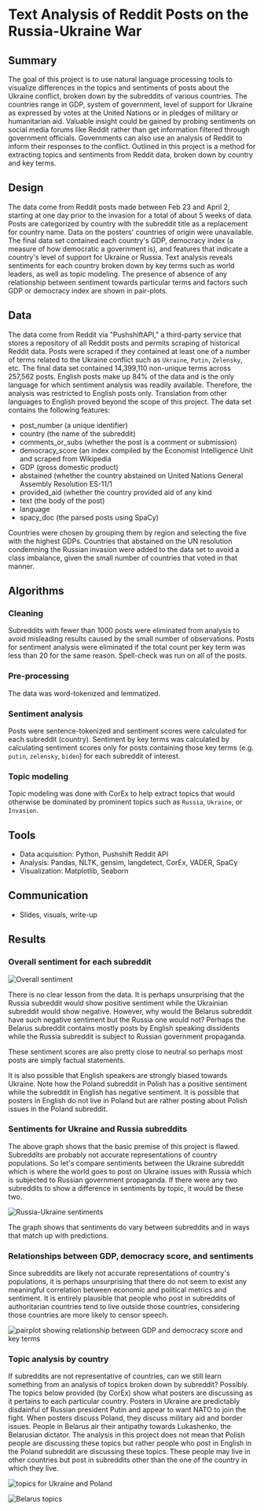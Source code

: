# Text Analysis of Reddit Posts on the Russia-Ukraine War
## Summary
The goal of this project is to use natural language processing tools to visualize differences in the topics and sentiments of posts about the Ukraine conflict, broken down by the subreddits of various countries. The countries range in GDP, system of government, level of support for Ukraine as expressed by votes at the United Nations or in pledges of military or humanitarian aid. Valuable insight could be gained by probing sentiments on social media forums like Reddit rather than get information filtered through government officials. Governments can also use an analysis of Reddit to inform their responses to the conflict. Outlined in this project is a method for extracting topics and sentiments from Reddit data, broken down by country and key terms.

## Design
The data come from Reddit posts made between Feb 23 and April 2, starting at one day prior to the invasion for a total of about 5 weeks of data. Posts are categorized by country with the subreddit title as a replacement for country name. Data on the posters' countries of origin were unavailable. The final data set contained each country's GDP, democracy index (a measure of how democratic a government is), and features that indicate a country's level of support for Ukraine or Russia. Text analysis reveals sentiments for each country broken down by key terms such as world leaders, as well as topic modeling. The presence of absence of any relationship between sentiment towards particular terms and factors such GDP or democracy index are shown in pair-plots.

## Data
The data come from Reddit via "PushshiftAPI," a third-party service that stores a repository of all Reddit posts and permits scraping of historical Reddit data. Posts were scraped if they contained at least one of a number of terms related to the Ukraine conflict such as `Ukraine`, `Putin`, `Zelensky`, etc. The final data set contained 14,399,110 non-unique terms across 257,562 posts. English posts make up 84% of the data and is the only language for which sentiment analysis was readily available. Therefore, the analysis was restricted to English posts only. Translation from other languages to English proved beyond the scope of this project. The data set contains the following features:
* post_number (a unique identifier)
* country (the name of the subreddit)
* comments_or_subs (whether the post is a comment or submission)
* democracy_score (an index compiled by the Economist Intelligence Unit and scraped from Wikipedia
* GDP (gross domestic product)
* abstained (whether the country abstained on United Nations General Assembly Resolution ES-11/1
* provided_aid (whether the country provided aid of any kind
* text (the body of the post)
* language
* spacy_doc (the parsed posts using SpaCy)

Countries were chosen by grouping them by region and selecting the five with the highest GDPs. Countries that abstained on the UN resolution condemning the Russian invasion were added to the data set to avoid a class imbalance, given the small number of countries that voted in that manner.

## Algorithms
### Cleaning
Subreddits with fewer than 1000 posts were eliminated from analysis to avoid misleading results caused by the small number of observations. Posts for sentiment analysis were eliminated if the total count per key term was less than 20 for the same reason. Spell-check was run on all of the posts.

### Pre-processing
The data was word-tokenized and lemmatized.

### Sentiment analysis
Posts were sentence-tokenized and sentiment scores were calculated for each subreddit (country). Sentiment by key terms was calculated by calculating sentiment scores only for posts containing those key terms (e.g. `putin`, `zelensky`, `biden`) for each subreddit of interest.

### Topic modeling
Topic modeling was done with CorEx to help extract topics that would otherwise be dominated by prominent topics such as `Russia`, `Ukraine`, or `Invasion`.

## Tools
* Data acquisition: Python, Pushshift Reddit API
* Analysis: Pandas, NLTK, gensim, langdetect, CorEx, VADER, SpaCy
* Visualization: Matplotlib, Seaborn

## Communication
* Slides, visuals, write-up

## Results

### Overall sentiment for each subreddit

![Overall sentiment](https://github.com/sdblass/Metis_coursework/blob/master/5_NLP/images/Overall_sentiments.png)

There is no clear lesson from the data. It is perhaps unsurprising that the Russia subreddit would show positive sentiment while the Ukrainian subreddit would show negative. However, why would the Belarus subreddit have such negative sentiment but the Russia one would not? Perhaps the Belarus subreddit contains mostly posts by English speaking dissidents while the Russia subreddit is subject to Russian government propaganda.

These sentiment scores are also pretty close to neutral so perhaps most posts are simply factual statements.

It is also possible that English speakers are strongly biased towards Ukraine. Note how the Poland subreddit in Polish has a positive sentiment while the subreddit in English has negative sentiment. It is possible that posters in English do not live in Poland but are rather posting about Polish issues in the Poland subreddit.

### Sentiments for Ukraine and Russia subreddits
The above graph shows that the basic premise of this project is flawed. Subreddits are probably not accurate representations of country populations. So let's compare sentiments between the Ukraine subreddit which is where the world goes to post on Ukraine issues with Russia which is subjected to Russian government propaganda. If there were any two subreddits to show a difference in sentiments by topic, it would be these two.

![Russia-Ukraine sentiments](https://github.com/sdblass/Metis_coursework/blob/master/5_NLP/images/Russia_Ukraine_sentiment_topics.png)

The graph shows that sentiments do vary between subreddits and in ways that match up with predictions.

### Relationships between GDP, democracy score, and sentiments
Since subreddits are likely not accurate representations of country's populations, it is perhaps unsurprising that there do not seem to exist any meaningful correlation between economic and political metrics and sentiment. It is entirely plausible that people who post in subreddits of authoritarian countries tend to live outside those countries, considering those countries are more likely to censor speech.

![pairplot showing relationship between GDP and democracy score and key terms](https://github.com/sdblass/Metis_coursework/blob/master/5_NLP/images/pp_GDP_democracy_topics.png)

### Topic analysis by country
If subreddits are not representative of countries, can we still learn something from an analysis of topics broken down by subreddit? Possibly. The topics below provided (by CorEx) show what posters are discussing as it pertains to each particular country. Posters in Ukraine are predictably disdainful of Russian president Putin and appear to want NATO to join the fight. When posters discuss Poland, they discuss military aid and border issues. People in Belarus air their antipathy towards Lukashenko, the Belarusian dictator. The analysis in this project does not mean that Polish people are discussing these topics but rather people who post in English in the Poland subreddit are discussing these topics. These people may live in other countries but post in subreddits other than the one of the country in which they live.

![topics for Ukraine and Poland](https://github.com/sdblass/Metis_coursework/blob/master/5_NLP/images/Ukraine_Poland_topics.png)

![Belarus topics](https://github.com/sdblass/Metis_coursework/blob/master/5_NLP/images/Belarus_topics.png)
